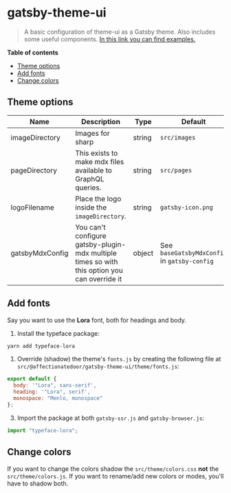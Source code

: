 # gatsby-theme-ui

> A basic configuration of theme-ui as a Gatsby theme. Also includes some useful components. [In this link you can find examples.](https://github.com/MarkosKon/theme-playground/tree/master/examples/using-gatsby-theme-ui)

**Table of contents**

- [Theme options](#Theme-options)
- [Add fonts](#Add-fonts)
- [Change colors](#Change-colors)

## Theme options

| Name            | Description                                                                           | Type   | Default                                      |
| --------------- | ------------------------------------------------------------------------------------- | ------ | -------------------------------------------- |
| imageDirectory  | Images for sharp                                                                      | string | `src/images`                                 |
| pageDirectory   | This exists to make mdx files available to GraphQL queries.                           | string | `src/pages`                                  |
| logoFilename    | Place the logo inside the `imageDirectory`.                                           | string | `gatsby-icon.png`                            |
| gatsbyMdxConfig | You can't configure gatsby-plugin-mdx multiple times so with this option you can override it | object | See `baseGatsbyMdxConfig` in `gatsby-config` |

## Add fonts

Say you want to use the **Lora** font, both for headings and body.

1. Install the typeface package:

```bash
yarn add typeface-lora
```

1. Override (shadow) the theme's `fonts.js` by creating the following file at `src/@affectionatedoor/gatsby-theme-ui/theme/fonts.js`:

```js
export default {
  body: '"Lora", sans-serif',
  heading: '"Lora", serif',
  monospace: "Menlo, monospace"
};
```

3. Import the package at both `gatsby-ssr.js` and `gatsby-browser.js`:

```js
import "typeface-lora";
```

## Change colors

If you want to change the colors shadow the `src/theme/colors.css` **not** the `src/theme/colors.js`. If you want to rename/add new colors or modes, you'll have to shadow both.
